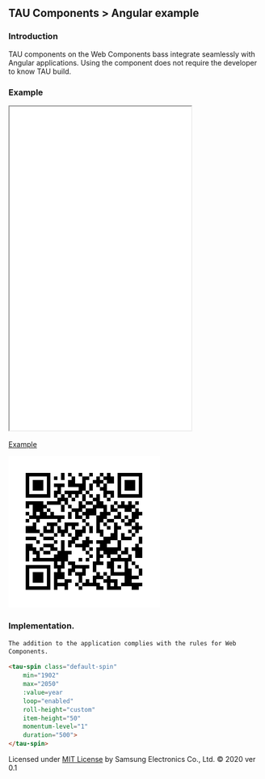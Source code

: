 ## TAU Components > Angular example

### Introduction

TAU components on the Web Components bass integrate seamlessly with Angular applications.
Using the component does not require the developer to know TAU build.

### Example

<iframe src="./apps/angular/index.html" width="360px" height="640px"></iframe>

[Example](./apps/angular/index.html)

![QR code](./images/angular-QR.png)

###	Implementation.
	The addition to the application complies with the rules for Web Components.

```html
<tau-spin class="default-spin"
    min="1902"
    max="2050"
    :value=year
    loop="enabled"
    roll-height="custom"
    item-height="50"
    momentum-level="1"
    duration="500">
</tau-spin>
```


Licensed under [MIT License](license.html) by Samsung Electronics Co., Ltd. &copy;  2020
ver 0.1